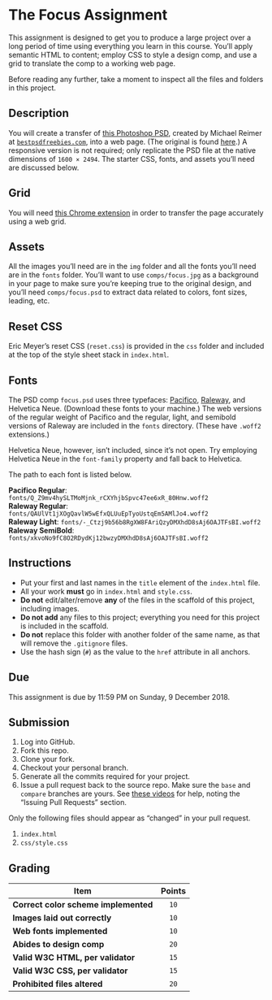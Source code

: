 # The Focus Assignment
This assignment is designed to get you to produce a large project over a long period of time using everything you learn in this course. You’ll apply semantic HTML to content; employ CSS to style a design comp, and use a grid to translate the comp to a working web page.

Before reading any further, take a moment to inspect all the files and folders in this project.

## Description
You will create a transfer of [this Photoshop PSD](comps/focus.psd), created by Michael Reimer at [`bestpsdfreebies.com`](http://www.bestpsdfreebies.com/), into a web page. (The original is found [here](http://www.bestpsdfreebies.com/freebie/focus-psd-theme/).) A responsive version is not required; only replicate the PSD file at the native dimensions of `1600 × 2494`. The starter CSS, fonts, and assets you’ll need are discussed below.

## Grid
You will need [this Chrome extension](https://github.com/code-warrior/the-modular-grid) in order to transfer the page accurately using a web grid.

## Assets
All the images you’ll need are in the `img` folder and all the fonts you’ll need are in the `fonts` folder. You’ll want to use `comps/focus.jpg` as a background in your page to make sure you’re keeping true to the original design, and you’ll need `comps/focus.psd` to extract data related to colors, font sizes, leading, etc.

## Reset CSS
Eric Meyer’s reset CSS (`reset.css`) is provided in the `css` folder and included at the top of the style sheet stack in `index.html`.

## Fonts
The PSD comp `focus.psd` uses three typefaces: [Pacifico](https://fonts.google.com/specimen/Pacifico), [Raleway](https://fonts.google.com/specimen/Raleway), and Helvetica Neue. (Download these fonts to your machine.) The web versions of the regular weight of Pacifico and the regular, light, and semibold versions of Raleway are included in the `fonts` directory. (These have `.woff2` extensions.)

Helvetica Neue, however, isn’t included, since it’s not open. Try employing Helvetica Neue in the `font-family` property and fall back to Helvetica.

The path to each font is listed below.

**Pacifico Regular**: `fonts/Q_Z9mv4hySLTMoMjnk_rCXYhjbSpvc47ee6xR_80Hnw.woff2`  
**Raleway Regular**: `fonts/QAUlVt1jXOgQavlW5wEfxQLUuEpTyoUstqEm5AMlJo4.woff2`  
**Raleway Light**: `fonts/-_Ctzj9b56b8RgXW8FAriQzyDMXhdD8sAj6OAJTFsBI.woff2`  
**Raleway SemiBold**: `fonts/xkvoNo9fC8O2RDydKj12bwzyDMXhdD8sAj6OAJTFsBI.woff2`  

## Instructions
* Put your first and last names in the `title` element of the `index.html` file.
* All your work **must** go in `index.html` and `style.css`.
* **Do not** edit/alter/remove **any** of the files in the scaffold of this project, including images.
* **Do not add** any files to this project; everything you need for this project is included in the scaffold.
* **Do not** replace this folder with another folder of the same name, as that will remove the `.gitignore` files.
* Use the hash sign (`#`) as the value to the `href` attribute in all anchors.

## Due
This assignment is due by 11:59 PM on Sunday, 9 December 2018.

## Submission
1. Log into GitHub.
2. Fork this repo.
3. Clone your fork.
4. Checkout your personal branch.
5. Generate all the commits required for your project.
6. Issue a pull request back to the source repo. Make sure the `base` and `compare` branches are yours. See [these videos](http://code-warrior.github.io/tutorials/git/github/) for help, noting the “Issuing Pull Requests” section.

Only the following files should appear as “changed” in your pull request.
1. `index.html`
2. `css/style.css`

## Grading
| Item                                 | Points |
|--------------------------------------|:------:|
| **Correct color scheme implemented** | `10`   |
| **Images laid out correctly**        | `10`   |
| **Web fonts implemented**            | `10`   |
| **Abides to design comp**            | `20`   |
| **Valid W3C HTML, per validator**    | `15`   |
| **Valid W3C CSS, per validator**     | `15`   |
| **Prohibited files altered**         | `20`   |
